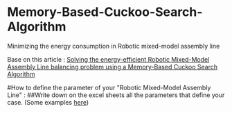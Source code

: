 # Memory-Based-Cuckoo-Search-Algorithm
Minimizing the energy consumption in Robotic mixed-model assembly line

Base on this article :
[Solving the energy-efficient Robotic Mixed-Model Assembly Line balancing problem using a Memory-Based Cuckoo Search Algorithm](https://www.sciencedirect.com/science/article/abs/pii/S0952197622002494?via%3Dihub)

#How to define the parameter of your "Robotic Mixed-Model Assembly Line" :
##Write down on the excel sheets all the parameters that define your case. (Some examples [here](www.google.com))

